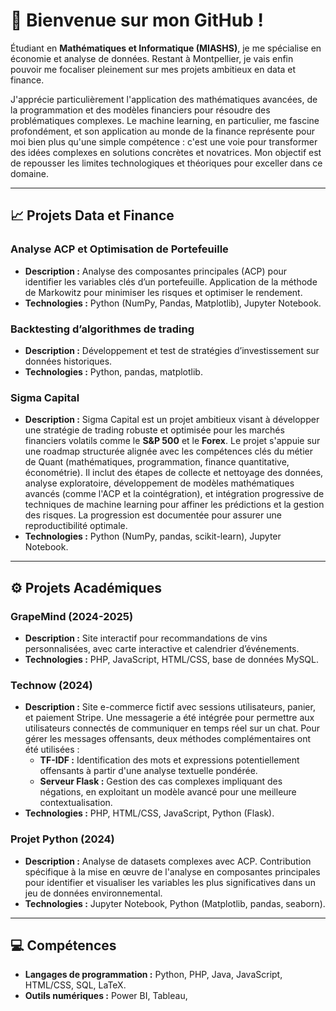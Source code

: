 # 👋 Bienvenue sur mon GitHub !

Étudiant en **Mathématiques et Informatique (MIASHS)**, je me spécialise en économie et analyse de données. Restant à Montpellier, je vais enfin pouvoir me focaliser pleinement sur mes projets ambitieux en data et finance.

J'apprécie particulièrement l'application des mathématiques avancées, de la programmation et des modèles financiers pour résoudre des problématiques complexes. 
Le machine learning, en particulier, me fascine profondément, et son application au monde de la finance représente pour moi bien plus qu'une simple compétence : c'est une voie pour transformer des idées complexes en solutions concrètes et novatrices. Mon objectif est de repousser les limites technologiques et théoriques pour exceller dans ce domaine.

---

## 📈 Projets Data et Finance

### **Analyse ACP et Optimisation de Portefeuille**
- **Description :** Analyse des composantes principales (ACP) pour identifier les variables clés d’un portefeuille. Application de la méthode de Markowitz pour minimiser les risques et optimiser le rendement.
- **Technologies :** Python (NumPy, Pandas, Matplotlib), Jupyter Notebook.

### **Backtesting d’algorithmes de trading**
- **Description :** Développement et test de stratégies d’investissement sur données historiques.
- **Technologies :** Python, pandas, matplotlib.

### **Sigma Capital**
- **Description :** Sigma Capital est un projet ambitieux visant à développer une stratégie de trading robuste et optimisée pour les marchés financiers volatils comme le **S&P 500** et le **Forex**.
  Le projet s'appuie sur une roadmap structurée alignée avec les compétences clés du métier de Quant (mathématiques, programmation, finance quantitative, économétrie). Il inclut des étapes de collecte et nettoyage des données, analyse exploratoire, développement de modèles mathématiques avancés (comme l'ACP et la cointégration), et intégration progressive de techniques de machine learning pour affiner les prédictions et la gestion des risques. La progression est documentée pour assurer une reproductibilité optimale.
- **Technologies :** Python (NumPy, pandas, scikit-learn), Jupyter Notebook.

---

## ⚙️ Projets Académiques

### **GrapeMind (2024-2025)**
- **Description :** Site interactif pour recommandations de vins personnalisées, avec carte interactive et calendrier d’événements.
- **Technologies :** PHP, JavaScript, HTML/CSS, base de données MySQL.

### **Technow (2024)**
- **Description :** Site e-commerce fictif avec sessions utilisateurs, panier, et paiement Stripe. Une messagerie a été intégrée pour permettre aux utilisateurs connectés de communiquer en temps réel sur un chat. Pour gérer les messages offensants, deux méthodes complémentaires ont été utilisées :
  - **TF-IDF :** Identification des mots et expressions potentiellement offensants à partir d'une analyse textuelle pondérée.
  - **Serveur Flask :** Gestion des cas complexes impliquant des négations, en exploitant un modèle avancé pour une meilleure contextualisation.
- **Technologies :** PHP, HTML/CSS, JavaScript, Python (Flask).

### **Projet Python (2024)**
- **Description :** Analyse de datasets complexes avec ACP. Contribution spécifique à la mise en œuvre de l'analyse en composantes principales pour identifier et visualiser les variables les plus significatives dans un jeu de données environnemental.
- **Technologies :** Jupyter Notebook, Python (Matplotlib, pandas, seaborn).

---

## 💻 Compétences

- **Langages de programmation :** Python, PHP, Java, JavaScript, HTML/CSS, SQL, LaTeX.
- **Outils numériques :** Power BI, Tableau,
